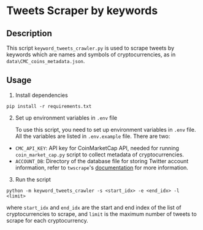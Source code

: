 # Tweets Scraper by keywords

## Description

This script `keyword_tweets_crawler.py` is used to scrape tweets by keywords which are names and symbols of cryptocurrencies, as in `data\CMC_coins_metadata.json`.

## Usage

1. Install dependencies

```
pip install -r requirements.txt
```

2. Set up environment variables in `.env` file

   To use this script, you need to set up environment variables in `.env` file. All the variables are listed in `.env.example` file. There are two:

- `CMC_API_KEY`: API key for CoinMarketCap API, needed for running `coin_market_cap.py` script to collect metadata of cryptocurrencies.
- `ACCOUNT_DB`: Directory of the database file for storing Twitter account information, refer to `twscrape`'s [documentation](https://github.com/vladkens/twscrape#add-accounts--login) for more information.

3. Run the script

```
python -m keyword_tweets_crawler -s <start_idx> -e <end_idx> -l <limit>
```

where `start_idx` and `end_idx` are the start and end index of the list of cryptocurrencies to scrape, and `limit` is the maximum number of tweets to scrape for each cryptocurrency.
